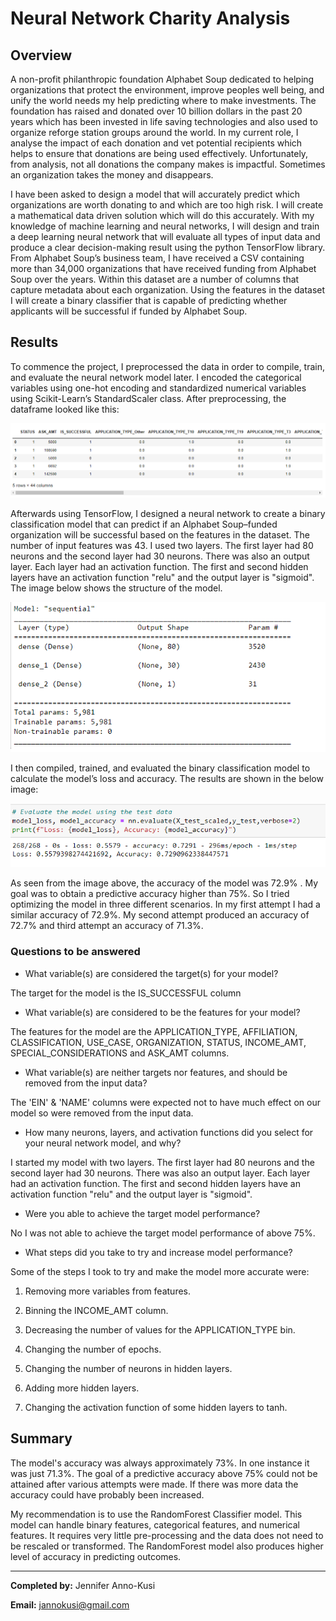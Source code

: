 # Neural Network Charity Analysis

## Overview


A non-profit philanthropic foundation Alphabet Soup dedicated to helping organizations that protect the environment, improve peoples well being, and unify the world  needs my help predicting where to make investments. The foundation has raised and donated over 10 billion dollars in the past 20 years which has been invested in life saving technologies and also used to organize reforge station groups around the world. In my current role, I analyse the impact of each donation and vet potential recipients which helps to ensure that donations are being used effectively. Unfortunately, from analysis, not all donations the company makes is impactful. Sometimes an organization takes the money and disappears.

I have been asked to design a model that will accurately predict which organizations are worth donating to and which are too high risk. I will create a mathematical data driven solution which will do this accurately. With my knowledge of machine learning and neural networks, I will design and train a deep learning neural network that will evaluate all types of input data and produce a clear decision-making result using the python TensorFlow library. From Alphabet Soup’s business team, I have received a CSV containing more than 34,000 organizations that have received funding from Alphabet Soup over the years. Within this dataset are a number of columns that capture metadata about each organization. Using the features in the dataset I will create a binary classifier that is capable of predicting whether applicants will be successful if funded by Alphabet Soup.

## Results
To commence the project, I preprocessed the data in order to compile, train, and evaluate the neural network model later. I encoded the categorical variables using one-hot encoding and standardized numerical variables using Scikit-Learn’s StandardScaler class. After preprocessing, the dataframe looked like this:

![image1](https://github.com/GerlechJen/Neural_Network_Charity_Analysis/blob/main/IMAGES/image2.png)

Afterwards using TensorFlow, I designed a neural network to create a binary classification model that can predict if an Alphabet Soup–funded organization will be successful based on the features in the dataset. The number of input features was 43. I used two layers. The first layer had 80 neurons and the second layer had 30 neurons. There was also an output layer. Each layer had an activation function. The first and second hidden layers have an activation function "relu" and the output layer is "sigmoid". The image below shows the structure of the model. 

![image](https://github.com/GerlechJen/Neural_Network_Charity_Analysis/blob/main/IMAGES/model_structure.png)

I then compiled, trained, and evaluated the binary classification model to calculate the model’s loss and accuracy. The results are shown in the below image:

![image4](https://github.com/GerlechJen/Neural_Network_Charity_Analysis/blob/main/IMAGES/model_performance.png)

As seen from the image above, the accuracy of the model was 72.9% . My goal was to obtain a predictive accuracy higher than 75%. So I tried optimizing the model in three different scenarios. In my first attempt I had a similar accuracy of 72.9%. My second attempt produced an accuracy of 72.7% and third attempt an accuracy of 71.3%.

### Questions to be answered 

- What variable(s) are considered the target(s) for your model?

The target for the model is the IS_SUCCESSFUL column

- What variable(s) are considered to be the features for your model?

The features for the model are the APPLICATION_TYPE, AFFILIATION, CLASSIFICATION, USE_CASE, ORGANIZATION, STATUS, INCOME_AMT, SPECIAL_CONSIDERATIONS and ASK_AMT        columns.

- What variable(s) are neither targets nor features, and should be removed from the input data?

The 'EIN' & 'NAME' columns were expected not to have much effect on our model so were removed from the input data. 

- How many neurons, layers, and activation functions did you select for your neural network model, and why?

I started my model with two layers. The first layer had 80 neurons and the second layer had 30 neurons. There was also an output layer. Each layer had an activation function. The first and second hidden layers have an activation function "relu" and the output layer is "sigmoid". 

- Were you able to achieve the target model performance?

No I was not able to achieve the target model performance of above 75%.

- What steps did you take to try and increase model performance?

Some of the steps I took to try and make the model more accurate were:

1. Removing more variables from features.

2. Binning the INCOME_AMT column.

3. Decreasing the number of values for the APPLICATION_TYPE bin.

4. Changing the number of epochs.

5. Changing the number of neurons in hidden layers.

6. Adding more hidden layers.

7. Changing the activation function of some hidden layers to tanh.


## Summary
The model's accuracy was always approximately 73%. In one instance it was just 71.3%. The goal of a predictive accuracy above 75% could not be attained after various attempts were made. If there was more data the accuracy could have probably been increased. 

My recommendation is to use the RandomForest Classifier model. This model can handle binary features, categorical features, and numerical features. It requires very little pre-processing and the data does not need to be rescaled or transformed. The RandomForest model also produces higher level of accuracy in predicting outcomes. 

----

**Completed by:** Jennifer Anno-Kusi

**Email:** jannokusi@gmail.com 
